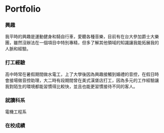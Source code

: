 # Portfolio

### 興趣
我平時的興趣是運動健身和騎自行車，愛聽各種音樂，目前有在台大參加爵士大樂團，雖然沒辦法在一個項目中特別專精，但多了解其他領域的知識讓我能拓展我的人脈和經驗。

### 打工經驗
高中時常在暑假期間做水電工，上了大學後因為興趣接觸到婚禮的音控，在假日時會接場做音控助理，大二時有段期間曾在美式漢堡店打工，因為多元的工作經驗讓我對陌生的環境都能習慣得比較快，並且也能更習慣接待不同的客人。

### 就讀科系
電機工程系

### 在校成績

